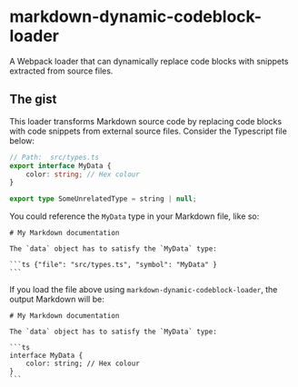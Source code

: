 # markdown-dynamic-codeblock-loader

A Webpack loader that can dynamically replace code blocks with snippets extracted from
source files.

## The gist

This loader transforms Markdown source code by replacing code blocks with code
snippets from external source files. Consider the Typescript file below:

```ts
// Path:  src/types.ts
export interface MyData {
    color: string; // Hex colour
}

export type SomeUnrelatedType = string | null;
```

You could reference the `MyData` type in your Markdown file, like so:

    # My Markdown documentation

    The `data` object has to satisfy the `MyData` type:

    ```ts {"file": "src/types.ts", "symbol": "MyData" }
    ```

If you load the file above using `markdown-dynamic-codeblock-loader`, the output
Markdown will be:

    # My Markdown documentation

    The `data` object has to satisfy the `MyData` type:

    ```ts
    interface MyData {
        color: string; // Hex colour
    }
    ```
